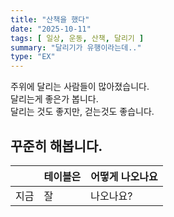 ```yaml
---
title: "산책을 했다"
date: "2025-10-11"
tags: [ 일상, 운동, 산책, 달리기 ]
summary: "달리기가 유행이라는데.."
type: "EX"
---
```


주위에 달리는 사람들이 많아졌습니다.  
달리는게 좋은가 봅니다.  
달리는 것도 좋지만, 걷는것도 좋습니다.

## 꾸준히 해봅니다.

|    | 테이블은 | 어떻게 나오나요 |
|----|------|----------|
| 지금 | 잘    | 나오나요?    |

